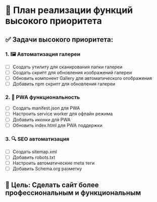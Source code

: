 # 🚀 План реализации функций высокого приоритета

## ✅ Задачи высокого приоритета:

### 1. 🖼️ Автоматизация галереи
- [ ] Создать утилиту для сканирования папки галереи
- [ ] Создать скрипт для обновления изображений галереи
- [ ] Обновить компонент Gallery для автоматического отображения
- [ ] Добавить npm скрипт для обновления галереи

### 2. 📱 PWA функциональность
- [ ] Создать manifest.json для PWA
- [ ] Настроить service worker для офлайн режима
- [ ] Добавить иконки для PWA
- [ ] Обновить index.html для PWA поддержки

### 3. 🔍 SEO автоматизация
- [ ] Создать sitemap.xml
- [ ] Добавить robots.txt
- [ ] Настроить автоматические meta теги
- [ ] Добавить Schema.org разметку

## 🎯 Цель: Сделать сайт более профессиональным и функциональным
